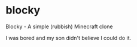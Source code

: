 # blocky
Blocky - A simple (rubbish) Minecraft clone

I was bored and my son didn't believe I could do it.


